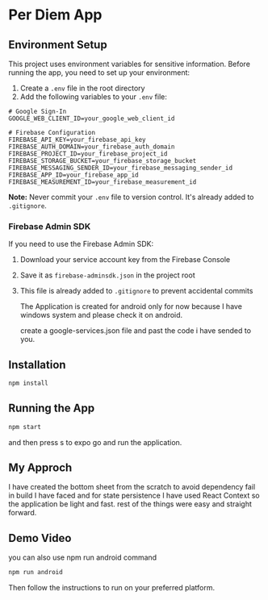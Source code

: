 # Per Diem App

## Environment Setup

This project uses environment variables for sensitive information. Before running the app, you need to set up your environment:

1. Create a `.env` file in the root directory
2. Add the following variables to your `.env` file:

```
# Google Sign-In
GOOGLE_WEB_CLIENT_ID=your_google_web_client_id

# Firebase Configuration
FIREBASE_API_KEY=your_firebase_api_key
FIREBASE_AUTH_DOMAIN=your_firebase_auth_domain
FIREBASE_PROJECT_ID=your_firebase_project_id
FIREBASE_STORAGE_BUCKET=your_firebase_storage_bucket
FIREBASE_MESSAGING_SENDER_ID=your_firebase_messaging_sender_id
FIREBASE_APP_ID=your_firebase_app_id
FIREBASE_MEASUREMENT_ID=your_firebase_measurement_id
```

**Note:** Never commit your `.env` file to version control. It's already added to `.gitignore`.

### Firebase Admin SDK

If you need to use the Firebase Admin SDK:

1. Download your service account key from the Firebase Console
2. Save it as `firebase-adminsdk.json` in the project root
3. This file is already added to `.gitignore` to prevent accidental commits

   The Application is created for android only for now because I have windows system and please check it on android.

   create a google-services.json file and past the code i have sended to you.

## Installation

```bash
npm install
```

## Running the App

```bash
npm start
```
and then press s to expo go and run the application.

## My Approch
I have created the bottom sheet from the scratch to avoid dependency fail in build I have faced and for state persistence I have used React Context so the application be light and fast.
rest of the things were easy and straight forward.

## Demo Video
<a id='https://www.loom.com/share/cd02202206284267bf4a7158074898d1?sid=7dd1788a-df85-481e-ac48-204a8063f95d'></a>

you can also use npm run android command

```bash
npm run android
```


Then follow the instructions to run on your preferred platform. 
